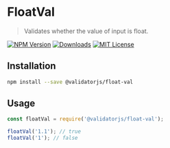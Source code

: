 # FloatVal

> Validates whether the value of input is float.

[![NPM Version](https://img.shields.io/npm/v/@validatorjs/float-val.svg)](https://www.npmjs.com/package/@validatorjs/float-val)
[![Downloads](https://img.shields.io/npm/dt/@validatorjs/float-val.svg)](https://www.npmjs.com/package/@validatorjs/float-val)
[![MIT License](https://img.shields.io/npm/l/@validatorjs/float-val.svg)](../../LICENSE)

## Installation

```bash
npm install --save @validatorjs/float-val
```

## Usage

```js
const floatVal = require('@validatorjs/float-val');

floatVal('1.1'); // true
floatVal('1'); // false
```
